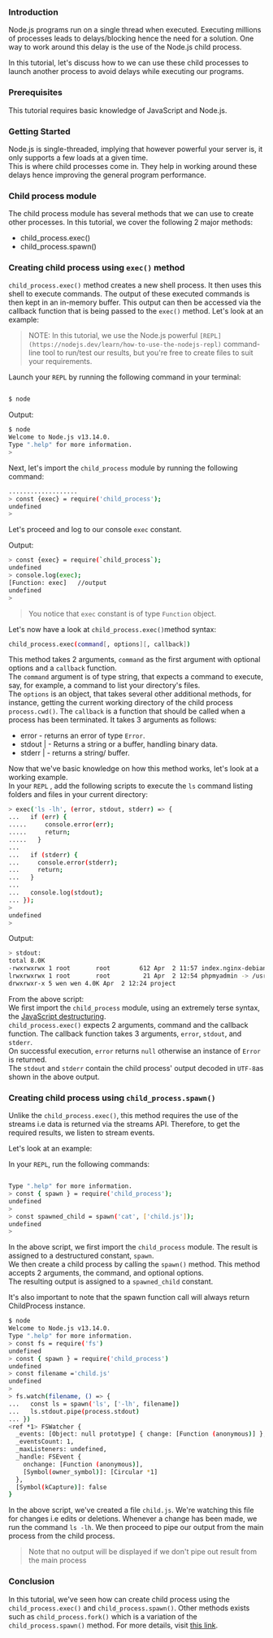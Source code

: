 ### Introduction
Node.js programs run on a single thread when executed. Executing millions of processes leads to delays/blocking hence the need for a solution.
One way to work around this delay is the use of the Node.js child process.  

In this tutorial, let's discuss how to we can use these child processes to launch another process to avoid delays while executing our programs.

### Prerequisites
This tutorial requires basic knowledge of JavaScript and Node.js.

### Getting Started

Node.js is single-threaded, implying that however powerful your server is, it only supports a few loads at a given time.  
This is where child processes come in. They help in working around these delays hence improving the general program performance.   

### Child process module

The child process module has several methods that we can use to create other processes. In this tutorial, we cover the following 2 major methods: 
- child_process.exec() 
- child_process.spawn()

### Creating child process using `exec()` method

`child_process.exec()` method creates a new shell process. It then uses this shell to execute commands. The output of these executed commands is then kept in an in-memory buffer.  This output can then be accessed via the callback function that is being passed to the `exec()` method. Let's look at an example:  

>NOTE: In this tutorial, we use the Node.js powerful `[REPL](https://nodejs.dev/learn/how-to-use-the-nodejs-repl)` command-line tool to run/test our results, but you're free to create files to suit your requirements.  

Launch your `REPL` by running the following command in your terminal: 

```bash

$ node

```
Output:

```bash
$ node
Welcome to Node.js v13.14.0.
Type ".help" for more information.
> 

```
Next, let's import the `child_process` module by running the following command:  

```bash
...................
> const {exec} = require('child_process');
undefined
> 

```
Let's proceed and log to our console `exec` constant.

Output:  

```bash
> const {exec} = require(`child_process`);
undefined
> console.log(exec);
[Function: exec]   //output
undefined
> 

```
>You notice that `exec` constant is of type `Function` object.

Let's now have a look at `child_process.exec()`method syntax:  

```bash
child_process.exec(command[, options][, callback])
```

This method takes 2 arguments, `command` as the first argument with optional options and a `callback` function.  
The `command` argument is of type string, that expects a command to execute, say, for example, a command to list your directory's files.   
The `options` is an object, that takes several other additional methods, for instance, getting the current working directory of the child process `process.cwd()`. 
The `callback` is a function that should be called when a process has been terminated. It takes 3 arguments as follows:  

- error <Error> - returns an error of type `Error`.
- stdout <string> | <Buffer> - Returns  a string or a buffer, handling binary data. 
- stderr <string> | <Buffer> - returns a string/ buffer.  

Now that we've basic knowledge on how this method works, let's look at a working example.  
In your `REPL` , add the following scripts to execute the `ls` command listing folders and files in your current directory:  

```bash
> exec('ls -lh', (error, stdout, stderr) => {
...   if (err) {
.....     console.error(err);
.....     return;
.....   }
... 
...   if (stderr) {
...     console.error(stderr);
...     return;
...   }
... 
...   console.log(stdout);
... });
>  
undefined
> 

```  
Output:

```bash
> stdout:
total 8.0K
-rwxrwxrwx 1 root       root        612 Apr  2 11:57 index.nginx-debian.html
lrwxrwxrwx 1 root       root         21 Apr  2 12:54 phpmyadmin -> /usr/share/phpmyadmin
drwxrwxr-x 5 wen wen 4.0K Apr  2 12:24 project

```
From the above script:  
We first import the `child_process` module, using an extremely terse syntax, the [JavaScript destructuring](https://developer.mozilla.org/en-US/docs/Web/JavaScript/Reference/Operators/Destructuring_assignment).  
`child_process.exec()` expects 2 arguments, command and the callback function. The callback function takes 3 arguments, `error`, `stdout`, and `stderr`.  
On successful execution, `error` returns `null` otherwise an instance of `Error` is returned.  
The `stdout` and `stderr` contain the child process' output decoded in `UTF-8`as shown in the above output.  

### Creating child process using `child_process.spawn()`

Unlike the `child_process.exec()`, this method requires the use of the streams i.e data is returned via the streams API.
Therefore, to get the required results, we listen to stream events.  

Let's look at an example: 

In your `REPL`, run the following commands:  
```bash

Type ".help" for more information.
> const { spawn } = require('child_process');
undefined
> 
> const spawned_child = spawn('cat', ['child.js']);
undefined
> 
```
In the above script, we first import the `child_process` module. The result is assigned to a destructured constant, `spawn`.  
We then create a child process by calling the `spawn()` method. This method accepts 2 arguments, the command, and optional options.  
The resulting output is assigned to a `spawned_child` constant. 

It's also important to note that the spawn function call will always return ChildProcess instance.  


```bash 
$ node
Welcome to Node.js v13.14.0.
Type ".help" for more information.
> const fs = require('fs')
undefined
> const { spawn } = require('child_process')
undefined
> const filename ='child.js'
undefined
> 
> fs.watch(filename, () => {
...   const ls = spawn('ls', ['-lh', filename])
...   ls.stdout.pipe(process.stdout)
... })
<ref *1> FSWatcher {
  _events: [Object: null prototype] { change: [Function (anonymous)] },
  _eventsCount: 1,
  _maxListeners: undefined,
  _handle: FSEvent {
    onchange: [Function (anonymous)],
    [Symbol(owner_symbol)]: [Circular *1]
  },
  [Symbol(kCapture)]: false
}

```
In the above script, we've created a file `child.js`. We're watching this file for changes i.e edits or deletions. Whenever a change has been made, we run the command `ls -lh`. We then proceed to pipe our output from the main process from the child process.

> Note that no output will be displayed if we don't pipe out result from the main process


### Conclusion
In this tutorial, we've seen how can create child process using the `child_process.exec()` and `child_process.spawn()`.
Other methods exists such as `child_process.fork()` which is a variation of the `child_process.spawn()` method.  For more details, visit [this link](https://nodejs.org/api/child_process.html).  

